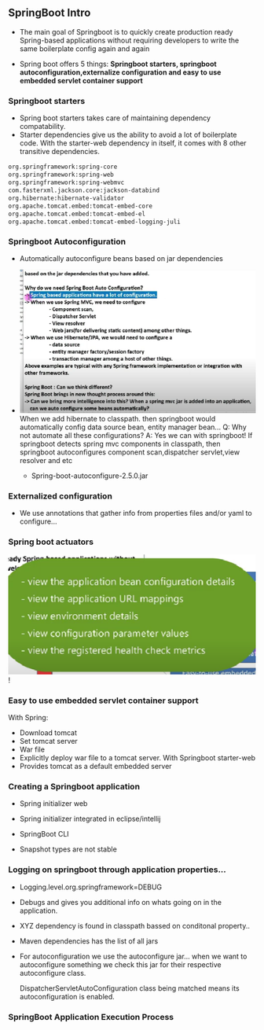 ## SpringBoot Intro

- The main goal of Springboot is to quickly create production ready Spring-based applications without requiring developers to write the same boilerplate config again and again

- Spring boot offers 5 things: **Springboot starters, springboot autoconfiguration,externalize configuration and easy to use embedded servlet container support**

### Springboot starters

- Spring boot starters takes care of maintaining dependency compatability.
- Starter dependencies give us the ability to avoid a lot of boilerplate code. With the starter-web dependency in itself, it comes with 8 other transitive dependencies.

```
org.springframework:spring-core
org.springframework:spring-web
org.springframework:spring-webmvc
com.fasterxml.jackson.core:jackson-databind
org.hibernate:hibernate-validator
org.apache.tomcat.embed:tomcat-embed-core
org.apache.tomcat.embed:tomcat-embed-el
org.apache.tomcat.embed:tomcat-embed-logging-juli
```

### Springboot Autoconfiguration

- Automatically autoconfigure beans based on jar dependencies

- ![img.png](autoconfiguration.png)
  When we add hibernate to classpath. then springboot would automatically config data source bean,
  entity manager bean...
  Q: Why not automate all these configurations?
  A: Yes we can with springboot! If springboot detects spring mvc components in classpath, then springboot autoconfigures component scan,dispatcher servlet,view resolver and etc

  - Spring-boot-autoconfigure-2.5.0.jar

### Externalized configuration

- We use annotations that gather info from properties files and/or yaml to configure...

### Spring boot actuators

![img_1.png](img_1.png)!

### Easy to use embedded servlet container support

With Spring:

- Download tomcat
- Set tomcat server
- War file
- Explicitly deploy war file to a tomcat server.
  With Springboot starter-web
- Provides tomcat as a default embedded server

### Creating a Springboot application

- Spring initializer web
- Spring initializer integrated in eclipse/intellij
- SpringBoot CLI

- Snapshot types are not stable

### Logging on springboot through application properties...

- Logging.level.org.springframework=DEBUG
- Debugs and gives you additional info on whats going on in the application.
- XYZ dependency is found in classpath bassed on conditonal property..
- Maven dependencies has the list of all jars
- For autoconfiguration we use the autoconfigure jar... when we want to autoconfigure something we check this jar for their respective autoconfigure class.

  DispatcherServletAutoConfiguration class being matched means its autoconfiguration is enabled.

### SpringBoot Application Execution Process
